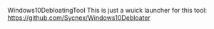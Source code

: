 Windows10DebloatingTool
This is just a wuick launcher for this tool: https://github.com/Sycnex/Windows10Debloater
